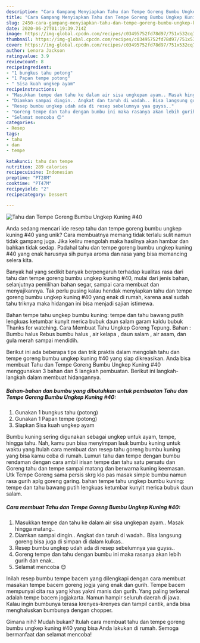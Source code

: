 ```yaml
---
description: "Cara Gampang Menyiapkan Tahu dan Tempe Goreng Bumbu Ungkep Kuning #40 yang Enak"
title: "Cara Gampang Menyiapkan Tahu dan Tempe Goreng Bumbu Ungkep Kuning #40 yang Enak"
slug: 2450-cara-gampang-menyiapkan-tahu-dan-tempe-goreng-bumbu-ungkep-kuning-40-yang-enak
date: 2020-06-27T01:19:39.714Z
image: https://img-global.cpcdn.com/recipes/c03495752fd78d97/751x532cq70/tahu-dan-tempe-goreng-bumbu-ungkep-kuning-40-foto-resep-utama.jpg
thumbnail: https://img-global.cpcdn.com/recipes/c03495752fd78d97/751x532cq70/tahu-dan-tempe-goreng-bumbu-ungkep-kuning-40-foto-resep-utama.jpg
cover: https://img-global.cpcdn.com/recipes/c03495752fd78d97/751x532cq70/tahu-dan-tempe-goreng-bumbu-ungkep-kuning-40-foto-resep-utama.jpg
author: Lenora Jackson
ratingvalue: 3.9
reviewcount: 8
recipeingredient:
- "1 bungkus tahu potong"
- "1 Papan tempe potong"
- " Sisa kuah ungkep ayam"
recipeinstructions:
- "Masukkan tempe dan tahu ke dalam air sisa ungkepan ayam.. Masak hingga matang.."
- "Diamkan sampai dingin.. Angkat dan taruh di wadah.. Bisa langsung goreng bisa juga di simpan di dalam kulkas.."
- "Resep bumbu ungkep udah ada di resep sebelumnya yaa guyss.."
- "Goreng tempe dan tahu dengan bumbu ini maka rasanya akan lebih gurih dan enak.."
- "Selamat mencoba 😊"
categories:
- Resep
tags:
- tahu
- dan
- tempe

katakunci: tahu dan tempe 
nutrition: 289 calories
recipecuisine: Indonesian
preptime: "PT28M"
cooktime: "PT47M"
recipeyield: "2"
recipecategory: Dessert

---
```



![Tahu dan Tempe Goreng Bumbu Ungkep Kuning #40](https://img-global.cpcdn.com/recipes/c03495752fd78d97/751x532cq70/tahu-dan-tempe-goreng-bumbu-ungkep-kuning-40-foto-resep-utama.jpg)

Anda sedang mencari ide resep tahu dan tempe goreng bumbu ungkep kuning #40 yang unik? Cara membuatnya memang tidak terlalu sulit namun tidak gampang juga. Jika keliru mengolah maka hasilnya akan hambar dan bahkan tidak sedap. Padahal tahu dan tempe goreng bumbu ungkep kuning #40 yang enak harusnya sih punya aroma dan rasa yang bisa memancing selera kita.

Banyak hal yang sedikit banyak berpengaruh terhadap kualitas rasa dari tahu dan tempe goreng bumbu ungkep kuning #40, mulai dari jenis bahan, selanjutnya pemilihan bahan segar, sampai cara membuat dan menyajikannya. Tak perlu pusing kalau hendak menyiapkan tahu dan tempe goreng bumbu ungkep kuning #40 yang enak di rumah, karena asal sudah tahu triknya maka hidangan ini bisa menjadi sajian istimewa.

Bahan tempe tahu ungkep bumbu kuning: tempe dan tahu bawang putih lengkuas ketumbar kunyit merica bubuk daun salam garam kaldu bubuk Thanks for watching. Cara Membuat Tahu Ungkep Goreng Tepung. Bahan : Bumbu halus Rebus bumbu halus , air kelapa , daun salam , air asam, dan gula merah sampai mendidih.


Berikut ini ada beberapa tips dan trik praktis dalam mengolah tahu dan tempe goreng bumbu ungkep kuning #40 yang siap dikreasikan. Anda bisa membuat Tahu dan Tempe Goreng Bumbu Ungkep Kuning #40 menggunakan 3 bahan dan 5 langkah pembuatan. Berikut ini langkah-langkah dalam membuat hidangannya.

<!--inarticleads1-->

##### Bahan-bahan dan bumbu yang dibutuhkan untuk pembuatan Tahu dan Tempe Goreng Bumbu Ungkep Kuning #40:

1. Gunakan 1 bungkus tahu (potong)
1. Gunakan 1 Papan tempe (potong)
1. Siapkan  Sisa kuah ungkep ayam


Bumbu kuning sering digunakan sebagai ungkep untuk ayam, tempe, hingga tahu. Nah, kamu pun bisa menyimpan lauk bumbu kuning untuk waktu yang Itulah cara membuat dan resep tahu goreng bumbu kuning yang bisa kamu coba di rumah. Lumuri tahu dan tempe dengan bumbu rendaman dengan cara ambil irisan tempe dan tahu satu persatu dan Goreng tahu dan tempe sampai matang dan berwarna kuning keemasan. Utk Tempe Goreng sama persis skrg klo pas masak simple bumbu namun rasa gurih aplg goreng garing. bahan tempe tahu ungkep bumbu kuning: tempe dan tahu bawang putih lengkuas ketumbar kunyit merica bubuk daun salam. 

<!--inarticleads2-->

##### Cara membuat Tahu dan Tempe Goreng Bumbu Ungkep Kuning #40:

1. Masukkan tempe dan tahu ke dalam air sisa ungkepan ayam.. Masak hingga matang..
1. Diamkan sampai dingin.. Angkat dan taruh di wadah.. Bisa langsung goreng bisa juga di simpan di dalam kulkas..
1. Resep bumbu ungkep udah ada di resep sebelumnya yaa guyss..
1. Goreng tempe dan tahu dengan bumbu ini maka rasanya akan lebih gurih dan enak..
1. Selamat mencoba 😊


Inilah resep bumbu tempe bacem yang dilengkapi dengan cara membuat masakan tempe bacem goreng jogja yang enak dan gurih. Tempe bacem mempunyai cita rsa yang khas yakni manis dan gurih. Yang paling terkenal adalah tempe bacem jogjakarta. Namun hampir seluruh daerah di jawa. Kalau ingin bumbunya terasa krenyes-krenyes dan tampil cantik, anda bisa menghaluskan bumbunya dengan chopper. 

Gimana nih? Mudah bukan? Itulah cara membuat tahu dan tempe goreng bumbu ungkep kuning #40 yang bisa Anda lakukan di rumah. Semoga bermanfaat dan selamat mencoba!
